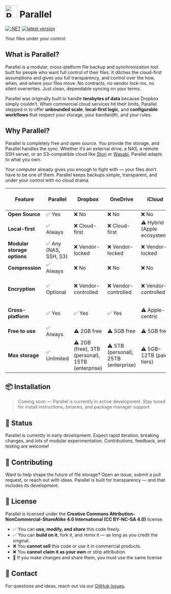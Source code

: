 # [<img src="https://raw.githubusercontent.com/TheGuitarleader/Parallel/master/Parallel.Service/parallel-red.ico" alt="Parallel Icon" width="38" height="38">](https://github.com/TheGuitarleader/Parallel) Parallel

[![.NET](https://img.shields.io/github/actions/workflow/status/TheGuitarleader/Parallel/dotnet.yml?&style=for-the-badge)](https://github.com/TheGuitarleader/Parallel/actions/workflows/dotnet.yml) [![latest version](https://img.shields.io/github/v/release/TheGuitarleader/Parallel?label=Latest%20release&style=for-the-badge)](https://github.com/TheGuitarleader/Parallel/releases/latest)

Your files under your control.

## What is Parallel?

Parallel is a modular, cross-platform file backup and synchronization tool built for people who want full control of their files. It ditches the cloud-first assumptions and gives you full transparency, and control over the how, when, and where your files move. No contracts, no vendor lock-ins, no silent overwrites. Just clean, dependable syncing on your terms.

Parallel was originally built to handle **terabytes of data** because Dropbox simply couldn’t. When commercial cloud services hit their limits, Parallel stepped in to offer **unbounded scale**, **local-first logic**, and **configurable workflows** that respect your storage, your bandwidth, and your rules.

## Why Parallel?

Parallel is completely free and open source. You provide the storage, and Parallel handles the sync. Whether it’s an external drive, a NAS, a remote SSH server, or an S3-compatible cloud like [Storj](https://www.storj.io/) or [Wasabi](https://wasabi.com/), Parallel adapts to what you own.

Your computer already gives you enough to fight with — your files don't have to be one of them. Parallel keeps backups simple, transparent, and under your control with no cloud drama.

| Feature                       | **Parallel** | **Dropbox** | **OneDrive** | **iCloud** | **File History (Windows)** |
|-------------------------------|--------------|-------------|--------------|------------|-----------------------------|
| **Open Source**               | ✅ Yes        | ❌ No        | ❌ No         | ❌ No       | ❌ No
| **Local-first**               | ✅ Always     | ❌ Cloud-first | ❌ Cloud-first | ⚠️ Hybrid (Apple ecosystem) | ✅ Yes
| **Modular storage options**   | ✅ Any (NAS, SSH, S3) | ❌ Vendor-locked | ❌ Vendor-locked | ❌ Vendor-locked | ❌ Local only
| **Compression**               | ✅ Always   | ❌ No        | ❌ No         | ❌ No       | ❌ No
| **Encryption**                | ✅ Optional   | ❌ Vendor-controlled | ❌ Vendor-controlled | ❌ Vendor-controlled | ⚠️ Depends on drive encryption
| **Cross-platform**            | ✅ Yes        | ✅ Yes       | ✅ Yes        | ⚠️ Apple-centric | ❌ Windows only
| **Free to use**               | ✅ Always    | ⚠️ 2GB free | ⚠️ 5GB free   | ⚠️ 5GB free | ✅ Yes
| **Max storage**               | ✅ Unlimited  | ⚠️ 2GB (free), 3TB (personal), 15TB (enterprise) | ⚠️ 5TB (personal), 25TB (enterprise) | ⚠️ 5GB–12TB (paid tiers) | ⚠️ Limited by drive size



## 📦 Installation

> Coming soon — Parallel is currently in active development. Stay tuned for install instructions, binaries, and package manager support.

## 🧪 Status

Parallel is currently in early development. Expect rapid iteration, breaking changes, and lots of modular experimentation. Contributions, feedback, and testing are welcome!

## 🤝 Contributing

Want to help shape the future of file storage? Open an issue, submit a pull request, or reach out with ideas. Parallel is built for transparency — and that includes its development.

## 📄 License

Parallel is licensed under the **Creative Commons Attribution-NonCommercial-ShareAlike 4.0 International (CC BY-NC-SA 4.0)** license.

* ✅ You can **use, modify, and share** this code freely.
* ✅ You can **build on it**, fork it, and remix it — as long as you credit the original.
* ❌ You **cannot sell** this code or use it in commercial products.
* ❌ You **cannot claim it as your own** or strip attribution.
* 🔁 If you make changes and share them, you must use the same license

## 💬 Contact

For questions and ideas, reach out via our [GitHub Issues](https://github.com/TheGuitarleader/Parallel/issues).

